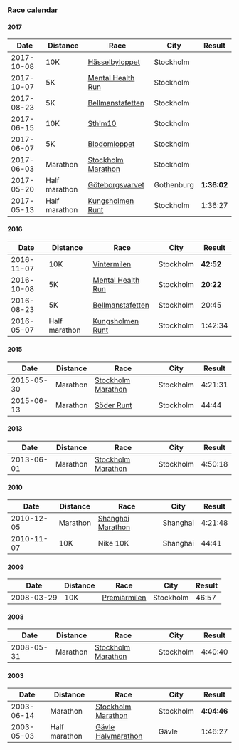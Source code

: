 ### Race calendar

#### 2017

| Date | Distance | Race | City | Result
| ---- | -------- | ---- | ---- | ------
| 2017-10-08 | 10K | [Hässelbyloppet](http://hasselbyloppet.se/start/) | Stockholm |
| 2017-10-07 | 5K | [Mental Health Run](http://mentalhealthrun.se/) | Stockholm  |
| 2017-08-23 | 5K | [Bellmanstafetten](http://bellmanstafetten.se/) | Stockholm |
| 2017-06-15 | 10K | [Sthlm10](http://www.sthlm10.se/) | Stockholm |
| 2017-06-07 | 5K | [Blodomloppet](https://enter.lidingoloppet.se//Web/Step1.aspx?EventGroupId=3&CompetitionId=259) | Stockholm  |
| 2017-06-03 | Marathon | [Stockholm Marathon](http://www.stockholmmarathon.se/start/) | Stockholm  |
| 2017-05-20 | Half marathon | [Göteborgsvarvet](http://www.goteborgsvarvet.se/goteborgsvarvet-21-km/) | Gothenburg  | **1:36:02**
| 2017-05-13 | Half marathon | [Kungsholmen Runt](http://kungsholmenrunt.se/Main/Start.asp) | Stockholm | 1:36:27

#### 2016

| Date | Distance | Race | City | Result
| ---- | -------- | ---- | ---- | ------
| 2016-11-07 | 10K | [Vintermilen](http://www.vintermarathon.se/start/content.cfm?Sec_ID=4703&Rac_ID=265&Lan_ID=1) | Stockholm | **42:52**
| 2016-10-08 | 5K | [Mental Health Run](http://mentalhealthrun.se/) |  Stockholm | **20:22**
| 2016-08-23 | 5K | [Bellmanstafetten](http://bellmanstafetten.se/) | Stockholm | 20:45
| 2016-05-07 | Half marathon | [Kungsholmen Runt](http://kungsholmenrunt.se/Main/Start.asp) | Stockholm | 1:42:34

#### 2015

| Date | Distance | Race | City | Result
| ---- | -------- | ---- | ---- | ------
| 2015-05-30 | Marathon | [Stockholm Marathon](http://www.stockholmmarathon.se/start/) | Stockholm | 4:21:31
| 2015-06-13 | Marathon | [Söder Runt]() | Stockholm | 44:44

#### 2013 

| Date | Distance | Race | City | Result
| ---- | -------- | ---- | ---- | ------
| 2013-06-01 | Marathon | [Stockholm Marathon](http://www.stockholmmarathon.se/start/) | Stockholm | 4:50:18

#### 2010

| Date | Distance | Race | City | Result
| ---- | -------- | ---- | ---- | ------
| 2010-12-05 | Marathon | [Shanghai Marathon](http://www.toray.com/news/event/nr100730b.html) | Shanghai | 4:21:48
| 2010-11-07 | 10K | Nike 10K | Shanghai | 44:41

#### 2009

| Date | Distance | Race | City | Result
| ---- | -------- | ---- | ---- | ------
| 2008-03-29 | 10K | [Premiärmilen](http://www.premiarmilen.se/start/) | Stockholm | 46:57

#### 2008

| Date | Distance | Race | City | Result
| ---- | -------- | ---- | ---- | ------
| 2008-05-31 | Marathon | [Stockholm Marathon](http://www.stockholmmarathon.se/start/) | Stockholm | 4:40:40

#### 2003

| Date | Distance | Race | City | Result
| ---- | -------- | ---- | ---- | ------
| 2003-06-14 | Marathon | [Stockholm Marathon](http://www.stockholmmarathon.se/start/) | Stockholm | **4:04:46**
| 2003-05-03 | Half marathon | [Gävle Halvmarathon]() | Gävle | 1:46:27
